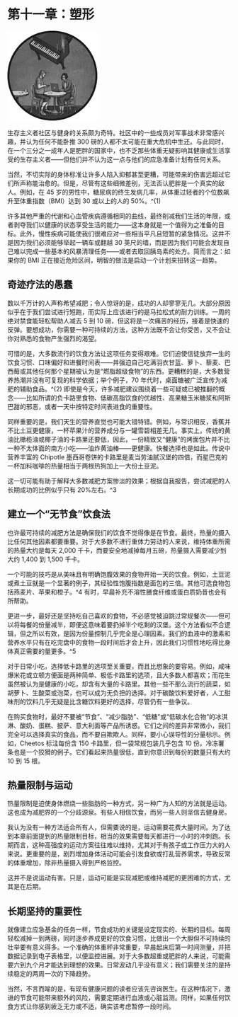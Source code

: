 # 第十一章：塑形

![](img/chapterart.png)

生存主义者社区与健身的关系颇为奇特。社区中的一些成员对军事战术非常感兴趣，并认为任何不能卧推 300 磅的人都不太可能在重大危机中生还。与此同时，在一个三分之一成年人是肥胖的国家中，也不乏那些体重无疑影响其健康或生活享受的生存主义者——但他们并不认为这一点与他们的应急准备计划有任何关系。

当然，不切实际的身体标准让许多人陷入抑郁甚至更糟，可能带来的伤害远超过它们所声称能治愈的。但是，尽管有这些细微差别，无法否认肥胖是一个真实的敌人。例如，在 45 岁的男性中，糖尿病的终生发病几率，从体重过轻者的个位数飙升至体重指数（BMI）达到 30 或以上的人的 50%。^(1)

许多其他严重的代谢和心血管疾病遵循相同的曲线，最终削减我们生活的年限，或者剥夺我们以健康的状态享受生活的能力——这本身就是一个值得为之准备的目标。此外，慢性疾病可能使我们很难应对一些相当平凡且短暂的紧急情况。这并不是因为我们必须能够举起一辆车或翻越 30 英尺的墙，而是因为我们可能会发现自己难以完成一些基本的风暴清理任务——或者去取回胰岛素的处方。简而言之：如果你的 BMI 正在接近危险区间，明智的做法是启动一个计划来扭转这一趋势。

## 奇迹疗法的愚蠢

数以千万计的人声称希望减肥；令人惊讶的是，成功的人却寥寥无几。大部分原因似乎在于我们尝试进行短跑，而实际上应该进行的是马拉松式的耐力训练。一周的绝对禁食能轻松帮助人减去 5 到 10 磅，但这将是一次痛苦的经历，接着是快速的反弹。要想成功，你需要一种可持续的方法，这种方法既不会让你受苦，又不会让你对熟悉的食物产生强烈的渴望。

可惜的是，大多数流行的饮食方法让这项任务变得艰难。它们迫使信徒放弃一生的饮食习惯、口味偏好和进餐时间表——并强迫自己吃满羽衣甘蓝、萝卜、藜麦、巴西莓或其他任何那个星期被认为是“燃脂超级食物”的东西。更糟糕的是，大多数营养热潮并没有可复现的科学依据；举个例子，70 年代时，桌面糖被广泛宣传为减肥的辅助食品。^(2) 即使是今天，许多减肥建议围绕着一些可疑或已被推翻的概念——比如所谓的负卡路里食物、低碳高脂饮食的优越性、高果糖玉米糖浆和阿斯巴甜的邪恶，或者一天中按特定时间表进食的重要性。

同样重要的是，我们天生的营养直觉也可能大错特错。例如，与常识相反，香蕉并不比土豆更健康，一杯苹果汁的营养成分与一罐雪碧相差无几。事实上，传统的黄油比橄榄油或椰子油的卡路里还要低，因此，一份精致又“健康”的烤面包片并不比一种不太体面的南方小吃——油炸黄油棒——更健康。快餐选择也是如此。传说中营养丰富的 Chipotle 墨西哥卷饼的卡路里是麦当劳油腻汉堡的四倍，而星巴克的一杯加料咖啡的热量相当于两根热狗加上一大份土豆泥。

这一切可能有助于解释大多数减肥方案惨淡的效果；根据自我报告，尝试减肥的人长期成功的比例似乎只有 20%左右。^3

## 建立一个“无节食”饮食法

也许最可持续的减肥方法是确保我们的饮食不觉得像是在节食。最终，热量的摄入比任何其他因素都要重要。对于大多数不进行重体力劳动的人来说，维持体重所需的热量大约是每天 2,000 千卡，而要安全地减掉每月五磅，热量摄入需要减少到大约 1,400 到 1,500 千卡。

一个可能的技巧是从美味且有明确饱腹效果的食物开始一天的饮食。例如，土豆泥或煮土豆就是一个显著的例子，其经验性饱腹指数是面包的三倍。其他可选食物包括燕麦片、苹果和橙子。^4 有时，早晨补充不溶性膳食纤维或蛋白质奶昔也会有所帮助。

更进一步，最好还是坚持吃自己喜欢的食物，不必感觉被迫跳过常规餐次——但可以将每餐的份量减半，即便这意味着要扔掉半个吃剩的汉堡。这个方法看似不合逻辑，但之所以有效，是因为份量控制几乎完全是心理因素。我们的血液中的激素和营养水平只有在吃完盘中的食物一段时间后才会上升，因此我们习惯性地吃得比身体真正需要的量更多。^5

对于日常小吃，选择低卡路里的选项至关重要，而且比想象的要容易。例如，咸味爆米花或立顿方便面是两种简单、极低卡路里的选项，且大多数人都喜欢；而花生虽然被认为是健康的小吃，却含有大量的卡路里。其他一些不那么流行的蔬菜，如胡萝卜、生酸菜或泡菜，也可以成为无负担的选择。对于碳酸饮料爱好者，人工甜味剂的饮料几乎无疑是比含糖饮料更好的选择，尽管仍有一些争议。

在购买食物时，最好不要被“节食”、“减少脂肪”、“低糖”或“低碳水化合物”的冰淇淋、酸奶、蛋糕、披萨、意大利面等产品所诱惑。它们之间的差异非常微小，我们完全可以选择真实的食品，而不要自欺欺人。同样，要小心误导性的分量标示。例如，Cheetos 标注每份含 150 卡路里，但一袋常规包装几乎包含 10 份。冷冻薯条也是一个狡猾的例子。它们看起来热量很低，直到你意识到每份的数量只有大约 10 到 15 根。

## 热量限制与运动

热量限制是迫使身体燃烧一些脂肪的一种方式，另一种广为人知的方法就是运动。这也成为减肥界的一个分歧源泉。有些人相信饮食，而另一些人则坚信去健身房。

我认为没有一种方法适合所有人，但需要说的是，运动需要花费大量时间。为了达到本章前面提到的热量限制目标，相当的效果需要每天都进行一小时的冲刺跑。长期而言，这种高强度的运动方案往往难以维持，尤其对于有孩子或工作压力大的人来说。更重要的是，剧烈增加身体活动可能会引发食欲或打乱营养需求，导致反常的体重增加，除非热量摄入得到严格监控。

这并不是说运动有害。只是，运动可能是实现减肥或维持减肥的更困难的方式，尤其是在后期。

## 长期坚持的重要性

就像建立应急基金的任务一样，节食成功的关键是设定现实的、长期的目标。每周轻松减掉一到两磅，同时逐步养成更好的饮食习惯，比做出一个大胆但不可持续的壮举要有意义得多。一个准确的体重秤非常重要，早晨起床后第一时间测量，并把数据记录到电子表格里，以便监控进展。对于大多数超重或肥胖的人来说，可能需要六到九个月才能达到理想的效果。日常波动几乎没有意义；我们需要关注的是持续稳定的两周一次的下降趋势。

当然，不言而喻的是，有现有健康问题的读者应该先咨询医生。在这种情况下，激进的节食可能带来额外的风险，需要定期进行血液或心脏监测。同样，如果任何饮食方式让你感到疲乏无力或不适，确实该考虑暂停一段时间。
